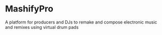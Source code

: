# MashifyPro
A platform for producers and DJs to remake and compose electronic music and remixes using virtual drum pads
